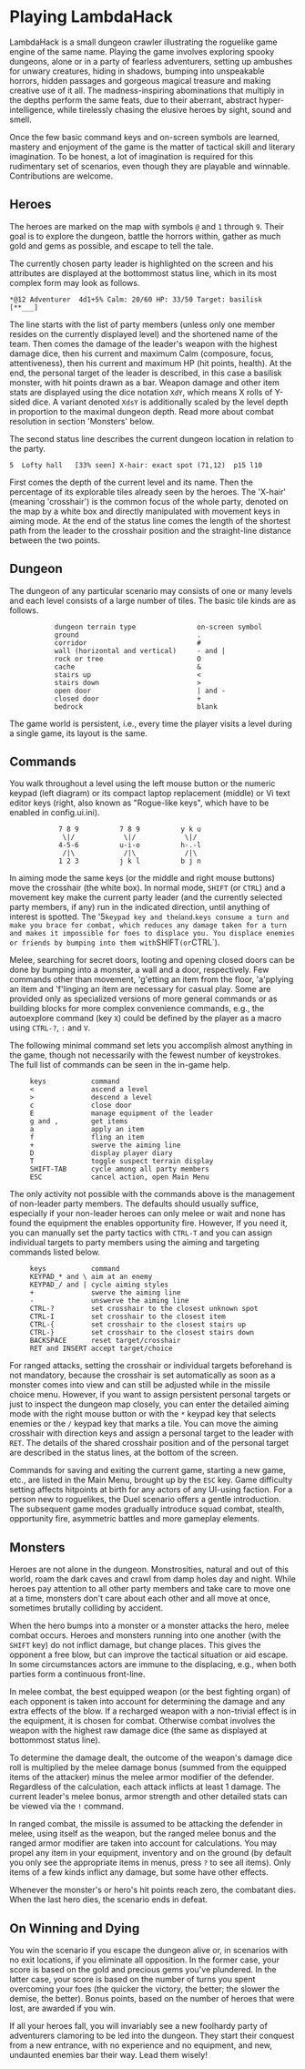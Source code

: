 Playing LambdaHack
==================

LambdaHack is a small dungeon crawler illustrating the roguelike game engine
of the same name. Playing the game involves exploring spooky dungeons,
alone or in a party of fearless adventurers, setting up ambushes
for unwary creatures, hiding in shadows, bumping into unspeakable horrors,
hidden passages and gorgeous magical treasure and making creative use
of it all. The madness-inspiring abominations that multiply in the depths
perform the same feats, due to their aberrant, abstract hyper-intelligence,
while tirelessly chasing the elusive heroes by sight, sound and smell.

Once the few basic command keys and on-screen symbols are learned,
mastery and enjoyment of the game is the matter of tactical skill
and literary imagination. To be honest, a lot of imagination is required
for this rudimentary set of scenarios, even though they are playable
and winnable. Contributions are welcome.


Heroes
------

The heroes are marked on the map with symbols `@` and `1` through `9`.
Their goal is to explore the dungeon, battle the horrors within,
gather as much gold and gems as possible, and escape to tell the tale.

The currently chosen party leader is highlighted on the screen
and his attributes are displayed at the bottommost status line,
which in its most complex form may look as follows.

    *@12 Adventurer  4d1+5% Calm: 20/60 HP: 33/50 Target: basilisk  [**___]

The line starts with the list of party members (unless only one member
resides on the currently displayed level) and the shortened name of the team.
Then comes the damage of the leader's weapon with the highest damage dice,
then his current and maximum Calm (composure, focus, attentiveness), then
his current and maximum HP (hit points, health). At the end, the personal
target of the leader is described, in this case a basilisk monster,
with hit points drawn as a bar. Weapon damage and other item stats
are displayed using the dice notation `XdY`, which means X rolls
of Y-sided dice. A variant denoted `XdsY` is additionally
scaled by the level depth in proportion to the maximal dungeon depth.
Read more about combat resolution in section 'Monsters' below.

The second status line describes the current dungeon location in relation
to the party.

    5  Lofty hall   [33% seen] X-hair: exact spot (71,12)  p15 l10

First comes the depth of the current level and its name.
Then the percentage of its explorable tiles already seen by the heroes.
The 'X-hair' (meaning 'crosshair') is the common focus of the whole party,
denoted on the map by a white box and directly manipulated with movement keys
in aiming mode. At the end of the status line comes the length of the shortest
path from the leader to the crosshair position and the straight-line distance
between the two points.


Dungeon
-------

The dungeon of any particular scenario may consists of one or many
levels and each level consists of a large number of tiles.
The basic tile kinds are as follows.

               dungeon terrain type               on-screen symbol
               ground                             .
               corridor                           #
               wall (horizontal and vertical)     - and |
               rock or tree                       O
               cache                              &
               stairs up                          <
               stairs down                        >
               open door                          | and -
               closed door                        +
               bedrock                            blank

The game world is persistent, i.e., every time the player visits a level
during a single game, its layout is the same.


Commands
--------

You walk throughout a level using the left mouse button or the numeric
keypad (left diagram) or its compact laptop replacement (middle)
or Vi text editor keys (right, also known as "Rogue-like keys",
which have to be enabled in config.ui.ini).

                7 8 9          7 8 9          y k u
                 \|/            \|/            \|/
                4-5-6          u-i-o          h-.-l
                 /|\            /|\            /|\
                1 2 3          j k l          b j n

In aiming mode the same keys (or the middle and right mouse buttons)
move the crosshair (the white box). In normal mode, `SHIFT`
(or `CTRL`) and a movement key make the current party leader
(and the currently selected party members, if any) run in the indicated
direction, until anything of interest is spotted. The '5` keypad key
and the `i` and `.` keys consume a turn and make you brace for combat,
which reduces any damage taken for a turn and makes it impossible
for foes to displace you. You displace enemies or friends by bumping
into them with `SHIFT` (or `CTRL`).

Melee, searching for secret doors, looting and opening closed doors
can be done by bumping into a monster, a wall and a door, respectively.
Few commands other than movement, 'g'etting an item from the floor,
'a'pplying an item and 'f'linging an item are necessary for casual play.
Some are provided only as specialized versions of more general commands
or as building blocks for more complex convenience commands,
e.g., the autoexplore command (key `X`) could be defined
by the player as a macro using `CTRL-?`, `:` and `V`.

The following minimal command set lets you accomplish almost anything
in the game, though not necessarily with the fewest number of keystrokes.
The full list of commands can be seen in the in-game help.

         keys           command
         <              ascend a level
         >              descend a level
         c              close door
         E              manage equipment of the leader
         g and ,        get items
         a              apply an item
         f              fling an item
         +              swerve the aiming line
         D              display player diary
         T              toggle suspect terrain display
         SHIFT-TAB      cycle among all party members
         ESC            cancel action, open Main Menu

The only activity not possible with the commands above is the management
of non-leader party members. The defaults should usually suffice,
especially if your non-leader heroes can only melee or wait
and none has found the equipment the enables opportunity fire.
However, If you need it, you can manually set the party tactics
with `CTRL-T` and you can assign individual targets to party members
using the aiming and targeting commands listed below.

         keys           command
         KEYPAD_* and \ aim at an enemy
         KEYPAD_/ and | cycle aiming styles
         +              swerve the aiming line
         -              unswerve the aiming line
         CTRL-?         set crosshair to the closest unknown spot
         CTRL-I         set crosshair to the closest item
         CTRL-{         set crosshair to the closest stairs up
         CTRL-}         set crosshair to the closest stairs down
         BACKSPACE      reset target/crosshair
         RET and INSERT accept target/choice

For ranged attacks, setting the crosshair or individual targets
beforehand is not mandatory, because the crosshair is set automatically
as soon as a monster comes into view and can still be adjusted while
in the missile choice menu. However, if you want to assign persistent
personal targets or just to inspect the dungeon map closely, you can enter
the detailed aiming mode with the right mouse button or with
the `*` keypad key that selects enemies or the `/` keypad key that
marks a tile. You can move the aiming crosshair with direction keys
and assign a personal target to the leader with `RET`.
The details of the shared crosshair position and of the personal target
are described in the status lines, at the bottom of the screen.

Commands for saving and exiting the current game, starting a new game, etc.,
are listed in the Main Menu, brought up by the `ESC` key.
Game difficulty setting affects hitpoints at birth for any actors
of any UI-using faction. For a person new to roguelikes, the Duel scenario
offers a gentle introduction. The subsequent game modes gradually introduce
squad combat, stealth, opportunity fire, asymmetric battles and more
gameplay elements.


Monsters
--------

Heroes are not alone in the dungeon. Monstrosities, natural
and out of this world, roam the dark caves and crawl from damp holes
day and night. While heroes pay attention to all other party members
and take care to move one at a time, monsters don't care about each other
and all move at once, sometimes brutally colliding by accident.

When the hero bumps into a monster or a monster attacks the hero,
melee combat occurs. Heroes and monsters running into one another
(with the `SHIFT` key) do not inflict damage, but change places.
This gives the opponent a free blow, but can improve the tactical situation
or aid escape. In some circumstances actors are immune to the displacing,
e.g., when both parties form a continuous front-line.

In melee combat, the best equipped weapon (or the best fighting organ)
of each opponent is taken into account for determining the damage
and any extra effects of the blow. If a recharged weapon with a non-trivial
effect is in the equipment, it is chosen for combat. Otherwise combat
involves the weapon with the highest raw damage dice (the same as displayed
at bottommost status line).

To determine the damage dealt, the outcome of the weapon's damage dice roll
is multiplied by the melee damage bonus (summed from the equipped items
of the attacker) minus the melee armor modifier of the defender.
Regardless of the calculation, each attack inflicts at least 1 damage.
The current leader's melee bonus, armor strength and other detailed
stats can be viewed via the `!` command.

In ranged combat, the missile is assumed to be attacking the defender
in melee, using itself as the weapon, but the ranged melee bonus
and the ranged armor modifier are taken into account for calculations.
You may propel any item in your equipment, inventory and on the ground
(by default you only see the appropriate items in menus,
press `?` to see all items). Only items of a few kinds inflict any damage,
but some have other effects.

Whenever the monster's or hero's hit points reach zero, the combatant dies.
When the last hero dies, the scenario ends in defeat.


On Winning and Dying
--------------------

You win the scenario if you escape the dungeon alive or, in scenarios with
no exit locations, if you eliminate all opposition. In the former case,
your score is based on the gold and precious gems you've plundered.
In the latter case, your score is based on the number of turns you spent
overcoming your foes (the quicker the victory, the better; the slower
the demise, the better). Bonus points, based on the number of heroes
that were lost, are awarded if you win.

If all your heroes fall, you will invariably see a new foolhardy party
of adventurers clamoring to be led into the dungeon. They start
their conquest from a new entrance, with no experience and no equipment,
and new, undaunted enemies bar their way. Lead them wisely!
